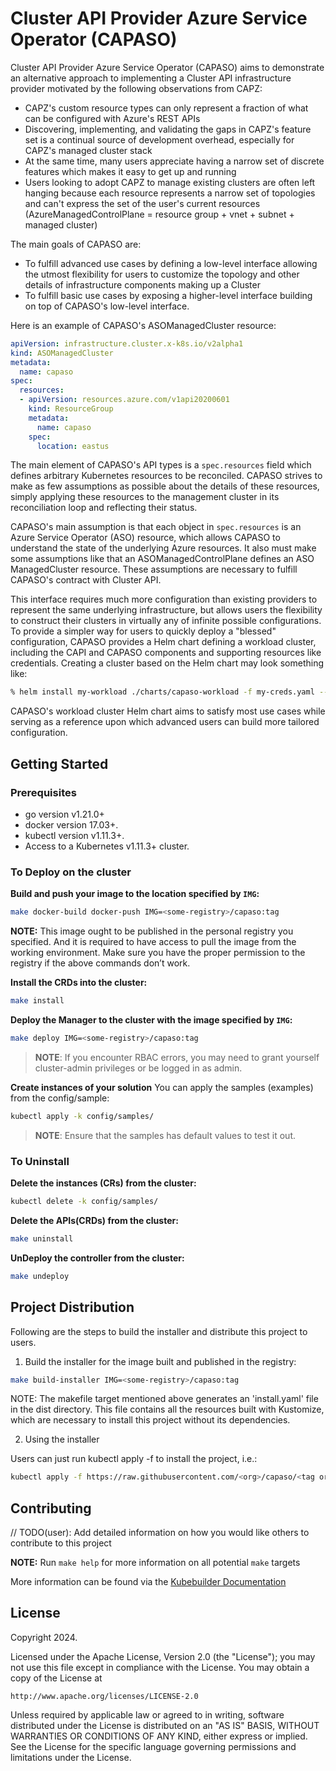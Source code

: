 # Cluster API Provider Azure Service Operator (CAPASO)

Cluster API Provider Azure Service Operator (CAPASO) aims to demonstrate an alternative approach to
implementing a Cluster API infrastructure provider motivated by the following observations from CAPZ:

- CAPZ's custom resource types can only represent a fraction of what can be configured with Azure's REST APIs
- Discovering, implementing, and validating the gaps in CAPZ's feature set is a continual source of
  development overhead, especially for CAPZ's managed cluster stack
- At the same time, many users appreciate having a narrow set of discrete features which makes it easy to get
  up and running
- Users looking to adopt CAPZ to manage existing clusters are often left hanging because each resource
  represents a narrow set of topologies and can't express the set of the user's current resources
  (AzureManagedControlPlane = resource group + vnet + subnet + managed cluster)

The main goals of CAPASO are:

- To fulfill advanced use cases by defining a low-level interface allowing the utmost flexibility for users to
  customize the topology and other details of infrastructure components making up a Cluster
- To fulfill basic use cases by exposing a higher-level interface building on top of CAPASO's low-level
  interface.

Here is an example of CAPASO's ASOManagedCluster resource:
```yaml
apiVersion: infrastructure.cluster.x-k8s.io/v2alpha1
kind: ASOManagedCluster
metadata:
  name: capaso
spec:
  resources:
  - apiVersion: resources.azure.com/v1api20200601
    kind: ResourceGroup
    metadata:
      name: capaso
    spec:
      location: eastus
```

The main element of CAPASO's API types is a `spec.resources` field which defines arbitrary Kubernetes
resources to be reconciled. CAPASO strives to make as few assumptions as possible about the details of these
resources, simply applying these resources to the management cluster in its reconciliation loop and reflecting
their status.

CAPASO's main assumption is that each object in `spec.resources` is an Azure Service Operator (ASO)
resource, which allows CAPASO to understand the state of the underlying Azure resources. It also must make
some assumptions like that an ASOManagedControlPlane defines an ASO ManagedCluster resource. These assumptions
are necessary to fulfill CAPASO's contract with Cluster API.

This interface requires much more configuration than existing providers to represent the same underlying
infrastructure, but allows users the flexibility to construct their clusters in virtually any of infinite
possible configurations. To provide a simpler way for users to quickly deploy a "blessed" configuration,
CAPASO provides a Helm chart defining a workload cluster, including the CAPI and CAPASO components and
supporting resources like credentials. Creating a cluster based on the Helm chart may look something like:

```sh
% helm install my-workload ./charts/capaso-workload -f my-creds.yaml --set clusterName=my-cluster --set machinePools.pool0.replicas=3
```

CAPASO's workload cluster Helm chart aims to satisfy most use cases while serving as a reference upon which
advanced users can build more tailored configuration.

## Getting Started

### Prerequisites
- go version v1.21.0+
- docker version 17.03+.
- kubectl version v1.11.3+.
- Access to a Kubernetes v1.11.3+ cluster.

### To Deploy on the cluster
**Build and push your image to the location specified by `IMG`:**

```sh
make docker-build docker-push IMG=<some-registry>/capaso:tag
```

**NOTE:** This image ought to be published in the personal registry you specified. 
And it is required to have access to pull the image from the working environment. 
Make sure you have the proper permission to the registry if the above commands don’t work.

**Install the CRDs into the cluster:**

```sh
make install
```

**Deploy the Manager to the cluster with the image specified by `IMG`:**

```sh
make deploy IMG=<some-registry>/capaso:tag
```

> **NOTE**: If you encounter RBAC errors, you may need to grant yourself cluster-admin 
privileges or be logged in as admin.

**Create instances of your solution**
You can apply the samples (examples) from the config/sample:

```sh
kubectl apply -k config/samples/
```

>**NOTE**: Ensure that the samples has default values to test it out.

### To Uninstall
**Delete the instances (CRs) from the cluster:**

```sh
kubectl delete -k config/samples/
```

**Delete the APIs(CRDs) from the cluster:**

```sh
make uninstall
```

**UnDeploy the controller from the cluster:**

```sh
make undeploy
```

## Project Distribution

Following are the steps to build the installer and distribute this project to users.

1. Build the installer for the image built and published in the registry:

```sh
make build-installer IMG=<some-registry>/capaso:tag
```

NOTE: The makefile target mentioned above generates an 'install.yaml'
file in the dist directory. This file contains all the resources built
with Kustomize, which are necessary to install this project without
its dependencies.

2. Using the installer

Users can just run kubectl apply -f <URL for YAML BUNDLE> to install the project, i.e.:

```sh
kubectl apply -f https://raw.githubusercontent.com/<org>/capaso/<tag or branch>/dist/install.yaml
```

## Contributing
// TODO(user): Add detailed information on how you would like others to contribute to this project

**NOTE:** Run `make help` for more information on all potential `make` targets

More information can be found via the [Kubebuilder Documentation](https://book.kubebuilder.io/introduction.html)

## License

Copyright 2024.

Licensed under the Apache License, Version 2.0 (the "License");
you may not use this file except in compliance with the License.
You may obtain a copy of the License at

    http://www.apache.org/licenses/LICENSE-2.0

Unless required by applicable law or agreed to in writing, software
distributed under the License is distributed on an "AS IS" BASIS,
WITHOUT WARRANTIES OR CONDITIONS OF ANY KIND, either express or implied.
See the License for the specific language governing permissions and
limitations under the License.

